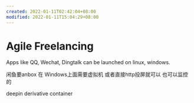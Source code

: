 ```yaml
---
created: 2022-01-11T02:42:04+08:00
modified: 2022-01-11T15:04:29+08:00
---
```


# Agile Freelancing

Apps like QQ, Wechat, Dingtalk can be launched on linux, windows.

闲鱼要anbox 在 Windows上面需要虚拟机 或者直接http投屏就可以 也可以监控的

deepin derivative container
